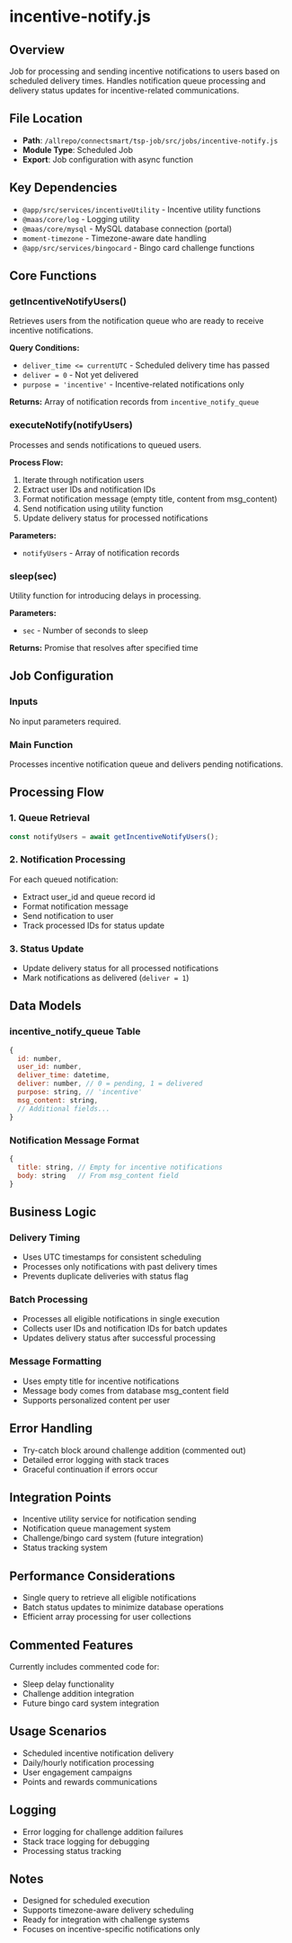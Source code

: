 # incentive-notify.js

## Overview
Job for processing and sending incentive notifications to users based on scheduled delivery times. Handles notification queue processing and delivery status updates for incentive-related communications.

## File Location
- **Path**: `/allrepo/connectsmart/tsp-job/src/jobs/incentive-notify.js`
- **Module Type**: Scheduled Job
- **Export**: Job configuration with async function

## Key Dependencies
- `@app/src/services/incentiveUtility` - Incentive utility functions
- `@maas/core/log` - Logging utility
- `@maas/core/mysql` - MySQL database connection (portal)
- `moment-timezone` - Timezone-aware date handling
- `@app/src/services/bingocard` - Bingo card challenge functions

## Core Functions

### getIncentiveNotifyUsers()
Retrieves users from the notification queue who are ready to receive incentive notifications.

**Query Conditions:**
- `deliver_time <= currentUTC` - Scheduled delivery time has passed
- `deliver = 0` - Not yet delivered
- `purpose = 'incentive'` - Incentive-related notifications only

**Returns:** Array of notification records from `incentive_notify_queue`

### executeNotify(notifyUsers)
Processes and sends notifications to queued users.

**Process Flow:**
1. Iterate through notification users
2. Extract user IDs and notification IDs
3. Format notification message (empty title, content from msg_content)
4. Send notification using utility function
5. Update delivery status for processed notifications

**Parameters:**
- `notifyUsers` - Array of notification records

### sleep(sec)
Utility function for introducing delays in processing.

**Parameters:**
- `sec` - Number of seconds to sleep

**Returns:** Promise that resolves after specified time

## Job Configuration

### Inputs
No input parameters required.

### Main Function
Processes incentive notification queue and delivers pending notifications.

## Processing Flow

### 1. Queue Retrieval
```javascript
const notifyUsers = await getIncentiveNotifyUsers();
```

### 2. Notification Processing
For each queued notification:
- Extract user_id and queue record id
- Format notification message
- Send notification to user
- Track processed IDs for status update

### 3. Status Update
- Update delivery status for all processed notifications
- Mark notifications as delivered (`deliver = 1`)

## Data Models

### incentive_notify_queue Table
```javascript
{
  id: number,
  user_id: number,
  deliver_time: datetime,
  deliver: number, // 0 = pending, 1 = delivered
  purpose: string, // 'incentive'
  msg_content: string,
  // Additional fields...
}
```

### Notification Message Format
```javascript
{
  title: string, // Empty for incentive notifications
  body: string   // From msg_content field
}
```

## Business Logic

### Delivery Timing
- Uses UTC timestamps for consistent scheduling
- Processes only notifications with past delivery times
- Prevents duplicate deliveries with status flag

### Batch Processing
- Processes all eligible notifications in single execution
- Collects user IDs and notification IDs for batch updates
- Updates delivery status after successful processing

### Message Formatting
- Uses empty title for incentive notifications
- Message body comes from database msg_content field
- Supports personalized content per user

## Error Handling
- Try-catch block around challenge addition (commented out)
- Detailed error logging with stack traces
- Graceful continuation if errors occur

## Integration Points
- Incentive utility service for notification sending
- Notification queue management system
- Challenge/bingo card system (future integration)
- Status tracking system

## Performance Considerations
- Single query to retrieve all eligible notifications
- Batch status updates to minimize database operations
- Efficient array processing for user collections

## Commented Features
Currently includes commented code for:
- Sleep delay functionality
- Challenge addition integration
- Future bingo card system integration

## Usage Scenarios
- Scheduled incentive notification delivery
- Daily/hourly notification processing
- User engagement campaigns
- Points and rewards communications

## Logging
- Error logging for challenge addition failures
- Stack trace logging for debugging
- Processing status tracking

## Notes
- Designed for scheduled execution
- Supports timezone-aware delivery scheduling
- Ready for integration with challenge systems
- Focuses on incentive-specific notifications only